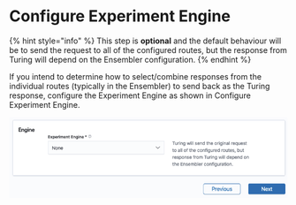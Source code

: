 # Configure Experiment Engine

{% hint style="info" %}
This step is **optional** and the default behaviour will be to send the request to all of the configured routes, but the response from Turing will depend on the Ensembler configuration.
{% endhint %}

If you intend to determine how to select/combine responses from the individual routes (typically in the Ensembler) to send back as the Turing response, configure the Experiment Engine as shown in Configure Experiment Engine. 

![](../.gitbook/assets/configure_expriement_engine.png)

